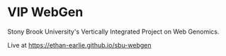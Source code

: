 # VIP WebGen
Stony Brook University's Vertically Integrated Project on Web Genomics.

Live at https://ethan-earlie.github.io/sbu-webgen
